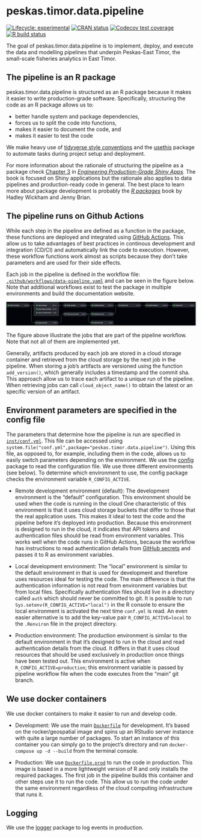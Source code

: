
<!-- README.md is generated from README.Rmd. Please edit that file -->

# peskas.timor.data.pipeline

<!-- badges: start -->

[![Lifecycle:
experimental](https://img.shields.io/badge/lifecycle-experimental-orange.svg)](https://www.tidyverse.org/lifecycle/#experimental)
[![CRAN
status](https://www.r-pkg.org/badges/version/peskas.timor.data.pipeline)](https://CRAN.R-project.org/package=peskas.timor.data.pipeline)
[![Codecov test
coverage](https://codecov.io/gh/WorldFishCenter/peskas.timor.data.pipeline/branch/master/graph/badge.svg)](https://codecov.io/gh/WorldFishCenter/peskas.timor.data.pipeline?branch=master)
[![R build
status](https://github.com/WorldFishCenter/peskas.timor.data.pipeline/workflows/R-CMD-check/badge.svg)](https://github.com/WorldFishCenter/peskas.timor.data.pipeline/actions)
<!-- badges: end -->

The goal of peskas.timor.data.pipeline is to implement, deploy, and
execute the data and modelling pipelines that underpin Peskas-East
Timor, the small-scale fisheries analytics in East Timor.

## The pipeline is an R package

peskas.timor.data.pipeline is structured as an R package because it
makes it easier to write production-grade software. Specifically,
structuring the code as an R package allows us to:

- better handle system and package dependencies,
- forces us to split the code into functions,
- makes it easier to document the code, and
- makes it easier to test the code

We make heavy use of [tidyverse style
conventions](https://engineering-shiny.org) and the
[usethis](https://usethis.r-lib.org) package to automate tasks during
project setup and deployment.

For more information about the rationale of structuring the pipeline as
a package check [Chapter
3](https://engineering-shiny.org/structuring-project.html#structuring-your-app_)
in [*Engineering Production-Grade Shiny
Apps*](https://engineering-shiny.org). The book is focused on Shiny
applications but the rationale also applies to data pipelines and
production-ready code in general. The best place to learn more about
package development is probably the [*R packages*](https://r-pkgs.org)
book by Hadley Wickham and Jenny Brian.

## The pipeline runs on Github Actions

While each step in the pipeline are defined as a function in the
package, these functions are deployed and integrated using [GitHub
Actions](https://docs.github.com/en/actions/learn-github-actions). This
allow us to take advantages of best practices in continous development
and integration (CD/CI) and automatically link the code to execution.
However, these workflow functions work almost as scripts because they
don’t take parameters and are used for their side effects.

Each job in the pipeline is defined in the workflow file:
[`.github/workflows/data-pipeline.yaml`](https://github.com/WorldFishCenter/peskas.timor.data.pipeline/blob/main/.github/workflows/data-pipeline.yaml)
and can be seen in the figure below. Note that additional workflows
exist to test the package in multiple environments and build the
documentation website.

![](man/figures/pipeline.png)

The figure above illustrate the jobs that are part of the pipeline
workflow. Note that not all of them are implemented yet.

Generally, artifacts produced by each job are stored in a cloud storage
container and retrieved from the cloud storage by the next job in the
pipeline. When storing a job’s artifacts are versioned using the
function `add_version()`, which generally includes a timestamp and the
commit sha. This approach allow us to trace each artifact to a unique
run of the pipeline. When retrieving jobs can call `cloud_object_name()`
to obtain the latest or an specific version of an artifact.

## Environment parameters are specified in the config file

The parameters that determine how the pipeline is run are specified in
[`inst/conf.yml`](https://github.com/WorldFishCenter/peskas.timor.data.pipeline/blob/main/inst/conf.yml).
This file can be accessed using
`system.file("conf.yml",package="peskas.timor.data.pipeline")`. Using
this file, as opposed to, for example, including them in the code,
allows us to easily switch parameters depending on the environment. We
use the [config](https://github.com/rstudio/config) package to read the
configuration file. We use three different environments (see below). To
determine which environment to use, the config package checks the
environment variable `R_CONFIG_ACTIVE`.

- Remote development environment (default): The development environment
  is the “default” configuration. This environment should be used when
  the code is running in the cloud One characteristic of this
  environment is that it uses cloud storage buckets that differ to those
  that the real application uses. This makes it ideal to test the code
  and the pipeline before it’s deployed into production. Because this
  environment is designed to run in the cloud, it indicates that API
  tokens and authentication files should be read from environment
  variables. This works well when the code runs in GitHub Actions,
  because the workflow has instructions to read authentication details
  from [GitHub
  secrets](https://docs.github.com/en/actions/reference/encrypted-secrets)
  and passes it to R as environment variables.

- Local development environment: The “local” environment is similar to
  the default environment in that is used for development and therefore
  uses resources ideal for testing the code. The main difference is that
  the authentication information is not read from environment variables
  but from local files. Specifically authentication files should live in
  a directory called `auth` which should never be committed to git. It
  is possible to run `Sys.setenv(R_CONFIG_ACTIVE="local")` in the R
  console to ensure the local environment is activated the next time
  `conf.yml` is read. An even easier alternative is to add the key-value
  pair `R_CONFIG_ACTIVE=local` to the `.Renviron` file in the project
  directory.

- Production environment: The production environment is similar to the
  default environment in that it’s designed to run in the cloud and read
  authentication details from the cloud. It differs in that it uses
  cloud resources that should be used exclusively in production once
  things have been tested out. This environment is active when
  `R_CONFIG_ACTIVE=production`; this environment variable is passed by
  pipeline workflow file when the code executes from the “main” git
  branch.

## We use docker containers

We use docker containers to make it easier to run and develop code.

- Development: We use the main
  [`Dockerfile`](https://github.com/WorldFishCenter/peskas.timor.data.pipeline/blob/main/Dockerfile)
  for development. It’s based on the rocker/geospatial image and spins
  up an RStudio server instance with quite a large number of packages.
  To start an instance of this container you can simply go to the
  project’s directory and run `docker-compose up -d --build` from the
  terminal console.

- Production: We use
  [`Dockerfile.prod`](https://github.com/WorldFishCenter/peskas.timor.data.pipeline/blob/main/Dockerfile.prod)
  to run the code in production. This image is based in a more
  lightweight version of R and only installs the required packages. The
  first job in the pipeline builds this container and other steps use it
  to run the code. This allow us to run the code under the same
  environment regardless of the cloud computing infrastructure that runs
  it.

## Logging

We use the [logger](https://daroczig.github.io/logger/) package to log
events in production.
